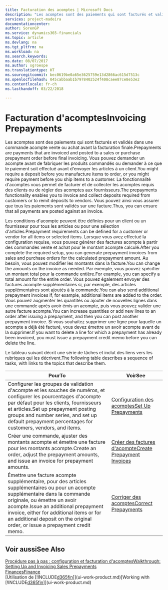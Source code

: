 ```yaml
---
title: Facturation des acomptes | Microsoft Docs
description: "Les acomptes sont des paiements qui sont facturés et validés dans une commande acompte vente ou achat avant la facturation finale. Vous pouvez demander un acompte avant de fabriquer les produits commandés ou demander à ce que le paiement soit effectué avant d'envoyer les articles à un client. La fonctionnalité d'acomptes vous permet de facturer et de collecter les acomptes requis des clients ou de régler des acomptes aux fournisseurs. Vous pouvez ainsi vous assurer que tous les paiements sont validés sur une facture."
services: project-madeira
documentationcenter: 
author: SorenGP
ms.service: dynamics365-financials
ms.topic: article
ms.devlang: na
ms.tgt_pltfrm: na
ms.workload: na
ms.search.keywords: 
ms.date: 08/07/2017
ms.author: sgroespe
ms.translationtype: HT
ms.sourcegitcommit: bec0619be0a65e3625759e13d2866ac615d7513c
ms.openlocfilehash: 045cabbaab1b7978402524f408caee87ce8e53e2
ms.contentlocale: fr-ch
ms.lasthandoff: 03/22/2018

---
```

# <a name="invoicing-prepayments"></a><span data-ttu-id="8c19e-106">Facturation d'acomptes</span><span class="sxs-lookup"><span data-stu-id="8c19e-106">Invoicing Prepayments</span></span>
<span data-ttu-id="8c19e-107">Les acomptes sont des paiements qui sont facturés et validés dans une commande acompte vente ou achat avant la facturation finale.</span><span class="sxs-lookup"><span data-stu-id="8c19e-107">Prepayments are payments that are invoiced and posted to a sales or purchase prepayment order before final invoicing.</span></span> <span data-ttu-id="8c19e-108">Vous pouvez demander un acompte avant de fabriquer les produits commandés ou demander à ce que le paiement soit effectué avant d'envoyer les articles à un client.</span><span class="sxs-lookup"><span data-stu-id="8c19e-108">You might require a deposit before you manufacture items to order, or you might require payment before you ship items to a customer.</span></span> <span data-ttu-id="8c19e-109">La fonctionnalité d'acomptes vous permet de facturer et de collecter les acomptes requis des clients ou de régler des acomptes aux fournisseurs.</span><span class="sxs-lookup"><span data-stu-id="8c19e-109">The prepayments functionality enables you to invoice and collect deposits required from customers or to remit deposits to vendors.</span></span> <span data-ttu-id="8c19e-110">Vous pouvez ainsi vous assurer que tous les paiements sont validés sur une facture.</span><span class="sxs-lookup"><span data-stu-id="8c19e-110">Thus, you can ensure that all payments are posted against an invoice.</span></span>  

 <span data-ttu-id="8c19e-111">Les conditions d'acompte peuvent être définies pour un client ou un fournisseur pour tous les articles ou pour une sélection d'articles.</span><span class="sxs-lookup"><span data-stu-id="8c19e-111">Prepayment requirements can be defined for a customer or vendor for all items or selected items.</span></span> <span data-ttu-id="8c19e-112">Lorsque vous avez effectué la configuration requise, vous pouvez générer des factures acompte à partir des commandes vente et achat pour le montant acompte calculé.</span><span class="sxs-lookup"><span data-stu-id="8c19e-112">After you complete the required setup, you can generate prepayment invoices from sales and purchase orders for the calculated prepayment amount.</span></span> <span data-ttu-id="8c19e-113">Au besoin, vous pouvez modifier les montants dans la facture.</span><span class="sxs-lookup"><span data-stu-id="8c19e-113">You can change the amounts on the invoice as needed.</span></span> <span data-ttu-id="8c19e-114">Par exemple, vous pouvez spécifier un montant total pour la commande entière.</span><span class="sxs-lookup"><span data-stu-id="8c19e-114">For example, you can specify a total amount for the entire order.</span></span> <span data-ttu-id="8c19e-115">Vous pouvez également envoyer des factures acompte supplémentaires si, par exemple, des articles supplémentaires sont ajoutés à la commande.</span><span class="sxs-lookup"><span data-stu-id="8c19e-115">You can also send additional prepayment invoices if, for example, additional items are added to the order.</span></span> <span data-ttu-id="8c19e-116">Vous pouvez augmenter les quantités ou ajouter de nouvelles lignes dans une commande après avoir émis un acompte, puis vous pouvez valider une autre facture acompte.</span><span class="sxs-lookup"><span data-stu-id="8c19e-116">You can increase quantities or add new lines to an order after issuing a prepayment, and then you can post another prepayment invoice.</span></span> <span data-ttu-id="8c19e-117">Si vous souhaitez supprimer une ligne pour laquelle un acompte a déjà été facturé, vous devez émettre un avoir acompte avant de la supprimer.</span><span class="sxs-lookup"><span data-stu-id="8c19e-117">If you want to delete a line for which a prepayment has already been invoiced, you must issue a prepayment credit memo before you can delete the line.</span></span>  

 <span data-ttu-id="8c19e-118">Le tableau suivant décrit une série de tâches et inclut des liens vers les rubriques qui les décrivent.</span><span class="sxs-lookup"><span data-stu-id="8c19e-118">The following table describes a sequence of tasks, with links to the topics that describe them.</span></span>

|<span data-ttu-id="8c19e-119">**Pour**</span><span class="sxs-lookup"><span data-stu-id="8c19e-119">**To**</span></span>|<span data-ttu-id="8c19e-120">**Voir**</span><span class="sxs-lookup"><span data-stu-id="8c19e-120">**See**</span></span>|  
|------------|-------------|  
|<span data-ttu-id="8c19e-121">Configurer les groupes de validation d'acompte et les souches de numéros, et configurer les pourcentages d'acompte par défaut pour les clients, fournisseurs et articles.</span><span class="sxs-lookup"><span data-stu-id="8c19e-121">Set up prepayment posting groups and number series, and set up default prepayment percentages for customers, vendors, and items.</span></span>|[<span data-ttu-id="8c19e-122">Configuration des acomptes</span><span class="sxs-lookup"><span data-stu-id="8c19e-122">Set Up Prepayments</span></span>](finance-set-up-prepayments.md)|
|<span data-ttu-id="8c19e-123">Créer une commande, ajuster des montants acompte et émettre une facture pour les montants acompte.</span><span class="sxs-lookup"><span data-stu-id="8c19e-123">Create an order, adjust the prepayment amounts, and issue an invoice for prepayment amounts.</span></span>|[<span data-ttu-id="8c19e-124">Créer des factures d'acompte</span><span class="sxs-lookup"><span data-stu-id="8c19e-124">Create Prepayment Invoices</span></span>](finance-how-to-create-prepayment-invoices.md)|  
|<span data-ttu-id="8c19e-125">Émettre une facture acompte supplémentaire, pour des articles supplémentaires ou pour un acompte supplémentaire dans la commande originale, ou émettre un avoir acompte.</span><span class="sxs-lookup"><span data-stu-id="8c19e-125">Issue an additional prepayment invoice, either for additional items or for an additional deposit on the original order, or issue a prepayment credit memo.</span></span>|[<span data-ttu-id="8c19e-126">Corriger des acomptes</span><span class="sxs-lookup"><span data-stu-id="8c19e-126">Correct Prepayments</span></span>](finance-how-to-correct-prepayments.md)|  

## <a name="see-also"></a><span data-ttu-id="8c19e-127">Voir aussi</span><span class="sxs-lookup"><span data-stu-id="8c19e-127">See Also</span></span>  
[<span data-ttu-id="8c19e-128">Procédure pas à pas : configuration et facturation d'acomptes</span><span class="sxs-lookup"><span data-stu-id="8c19e-128">Walkthrough: Setting Up and Invoicing Sales Prepayments</span></span>](walkthrough-setting-up-and-invoicing-sales-prepayments.md)  
[<span data-ttu-id="8c19e-129">Finances</span><span class="sxs-lookup"><span data-stu-id="8c19e-129">Finance</span></span>](finance.md)  
<span data-ttu-id="8c19e-130">[Utilisation de [!INCLUDE[d365fin](includes/d365fin_md.md)]](ui-work-product.md)</span><span class="sxs-lookup"><span data-stu-id="8c19e-130">[Working with [!INCLUDE[d365fin](includes/d365fin_md.md)]](ui-work-product.md)</span></span>


